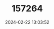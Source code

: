 ---
title: "157264"
category: "Elaphe quatuorlineata"
draft: false
date: 2024-02-22 13:03:52
languages:
  Albanian: ["Bolla me katër vija", "Bolla me kater vija"]
  Italian: ["cervone"]
  Bosnian: ["Četveroprugasti smuk"]
  Croatian: ["Četveroprugi kravosas"]
  Slovenian: ["Progasti gož"]
  German: ["Vierstreifennatter"]
  Greek, Modern (1453-): ["Λαφιάτης"]
  Macedonian: ["Ждрепка"]
  Bulgarian: ["Ивичест смок"]
  Serbian: ["Четворопругасти смук"]
  English: ["Four-lined Snake"]
---